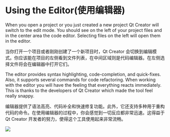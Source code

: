 # Using the Editor(使用编辑器)

When you open a project or you just created a new project Qt Creator will switch to the edit mode. You should see on the left of your project files and in the center area the code editor. Selecting files on the left will open them in the editor. 

当你打开一个项目或者刚刚创建了一个新项目时，Qt Creator 会切换到编辑模式。你应该能在项目的左侧看到文件列表，在中间区域则是代码编辑器。在左侧选择文件将会在编辑器中打开它们。


The editor provides syntax highlighting, code-completion, and quick-fixes. Also, it supports several commands for code refactoring. When working with the editor you will have the feeling that everything reacts immediately. This is thanks to the developers of Qt Creator which made the tool feel really snappy.

编辑器提供了语法高亮、代码补全和快速修复功能。此外，它还支持多种用于重构代码的命令。在使用编辑器的过程中，你会感觉到一切反应都非常迅速。这得益于 Qt Creator 开发者的努力，使得这个工具使用起来非常流畅。

![](./assets/creator-editor.png)

